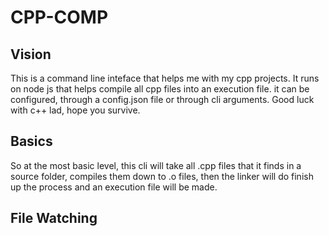 # CPP-COMP

## Vision

This is a command line inteface that helps me with my cpp projects. It runs on node js that helps compile all cpp files into an execution file. it can be configured, through a config.json file or through cli arguments. Good luck with c++ lad, hope you survive.

## Basics

So at the most basic level, this cli will take all .cpp files that it finds in a source folder, compiles them down to .o files, then the linker will do finish up the process and an execution file will be made.

## File Watching
